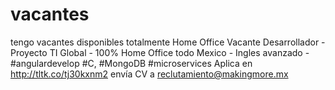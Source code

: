 # vacantes
tengo vacantes disponibles totalmente Home Office 
Vacante Desarrollador - Proyecto TI Global - 100% Home Office todo Mexico - Ingles avanzado - #angulardevelop #C, #MongoDB #microservices Aplica en http://tltk.co/tj30kxnm2 envía CV a reclutamiento@makingmore.mx
